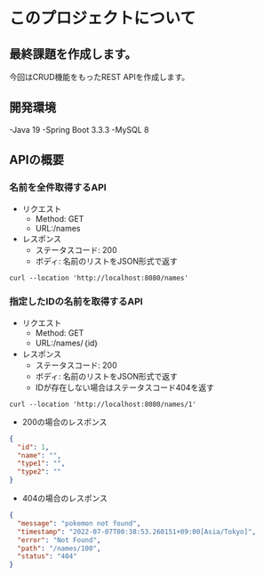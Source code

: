 # このプロジェクトについて

## 最終課題を作成します。

今回はCRUD機能をもったREST APIを作成します。

## 開発環境

-Java 19
-Spring Boot 3.3.3
-MySQL 8

## APIの概要

### 名前を全件取得するAPI

- リクエスト
    - Method: GET
    - URL:/names
- レスポンス
    - ステータスコード: 200
    - ボディ: 名前のリストをJSON形式で返す

```curl
curl --location 'http://localhost:8080/names'
```

### 指定したIDの名前を取得するAPI

- リクエスト
    - Method: GET
    - URL:/names/｛id｝
- レスポンス
    - ステータスコード: 200
    - ボディ: 名前のリストをJSON形式で返す
    - IDが存在しない場合はステータスコード404を返す

```curl
curl --location 'http://localhost:8080/names/1'
```

- 200の場合のレスポンス

```json
{
  "id": 1,
  "name": "",
  "type1": "",
  "type2": ""
}
```

- 404の場合のレスポンス

```json
{
  "message": "pokemon not found",
  "timestamp": "2022-07-07T00:38:53.260151+09:00[Asia/Tokyo]",
  "error": "Not Found",
  "path": "/names/100",
  "status": "404"
}
```